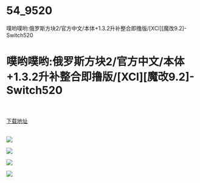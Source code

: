 # 54_9520
噗哟噗哟:俄罗斯方块2/官方中文/本体+1.3.2升补整合即撸版/[XCI][魔改9.2]-Switch520
# 噗哟噗哟:俄罗斯方块2/官方中文/本体+1.3.2升补整合即撸版/[XCI][魔改9.2]-Switch520
 <br/></br>
[下载地址](https://www.switch520.cc/article/9520 "下载地址")
<br/></br>

<p><strong><span style="color: #ffffff;"><img src="https://www.switch520.cc/muke_img/upload_art_editor_20201209-1_33661b7af18a8af44bdfa4de18f9130b.jpg"></span></strong></p>
<p><strong><span style="color: #ffffff;"><img src="https://www.switch520.cc/muke_img/upload_art_editor_20201209-1_be3c21913471aff506b7b061d2392f3a.jpg"></span></strong></p>
<p><strong><span style="color: #ffffff;"><img src="https://www.switch520.cc/muke_img/upload_art_editor_20201209-1_ac63a1477d0ac1f999a5f190e545af13.jpg"></span></strong></p>
<p><strong><span style="color: #ffffff;"><img src="https://www.switch520.cc/muke_img/upload_art_editor_20201209-1_6a4a8e1b4f4ce816f71fc72d3ab7ad28.jpg"></span></strong></p>
<p>&nbsp;</p>
<p><strong>&nbsp;</strong></p>
<p><strong>&nbsp;</strong></p>
